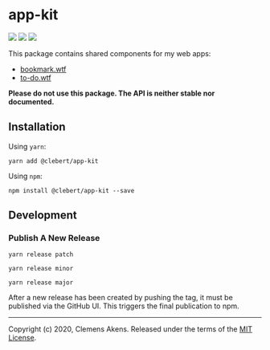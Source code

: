 # app-kit

[![][ci-badge]][ci-link] [![][version-badge]][version-link]
[![][license-badge]][license-link]

[ci-badge]: https://github.com/clebert/app-kit/workflows/CI/badge.svg
[ci-link]: https://github.com/clebert/app-kit
[version-badge]: https://badgen.net/npm/v/@clebert/app-kit
[version-link]: https://www.npmjs.com/package/@clebert/app-kit
[license-badge]: https://badgen.net/npm/license/@clebert/app-kit
[license-link]: https://github.com/clebert/app-kit/blob/master/LICENSE

This package contains shared components for my web apps:

- [bookmark.wtf](https://bookmark.wtf)
- [to-do.wtf](https://to-do.wtf)

**Please do not use this package. The API is neither stable nor documented.**

## Installation

Using `yarn`:

```
yarn add @clebert/app-kit
```

Using `npm`:

```
npm install @clebert/app-kit --save
```

## Development

### Publish A New Release

```
yarn release patch
```

```
yarn release minor
```

```
yarn release major
```

After a new release has been created by pushing the tag, it must be published
via the GitHub UI. This triggers the final publication to npm.

---

Copyright (c) 2020, Clemens Akens. Released under the terms of the
[MIT License](https://github.com/clebert/mylibrary/blob/master/LICENSE).
